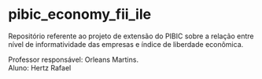 # pibic_economy_fii_ile

Repositório referente ao projeto de extensão do PIBIC sobre a relação entre nível de informatividade das empresas e índice de liberdade econômica.

Professor responsável: Orleans Martins. <br>
Aluno: Hertz Rafael